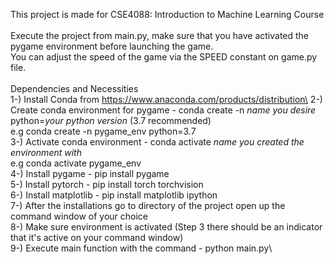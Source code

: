 This project is made for CSE4088: Introduction to Machine Learning Course\
​\
Execute the project from main.py, make sure that you have activated the pygame environment before launching the game.\
You can adjust the speed of the game via the SPEED constant on game.py file.\
​\
Dependencies and Necessities\
1-) Install Conda from https://www.anaconda.com/products/distribution\
2-) Create conda environment for pygame - conda create -n *name you desire* python=*your python version* (3.7 recommended)\
    e.g conda create -n pygame_env python=3.7\
3-) Activate conda environment - conda activate *name you created the environment with*\
    e.g conda activate pygame_env\
4-) Install pygame - pip install pygame\
5-) Install pytorch - pip install torch torchvision\
6-) Install matplotlib - pip install matplotlib ipython\
7-) After the installations go to directory of the project open up the command window of your choice\
8-) Make sure environment is activated (Step 3 there should be an indicator that it's active on your command window)\
9-) Execute main function with the command - python main.py\